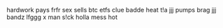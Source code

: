 hardwork pays frfr
sex sells
btc etfs
clue
badde
heat
t!a
jjj
pumps
brag
jjj
bandz
lfggg
x man
s!ck
holla
mess
hot
